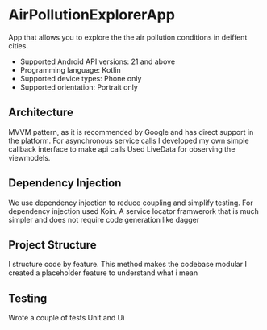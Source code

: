 # AirPollutionExplorerApp
App that allows you to explore the the air pollution conditions in deiffent cities.

- Supported Android API versions: 21 and above
- Programming language: Kotlin
- Supported device types: Phone only
- Supported orientation: Portrait only

## Architecture
MVVM pattern, as it is recommended by Google and has direct support in the platform.
For asynchronous service calls I developed my own simple callback interface to make api calls
Used LiveData for observing the viewmodels.

## Dependency Injection
We use dependency injection to reduce coupling and simplify testing.
For dependency injection used Koin. A service locator framwerork that is much simpler and does not require code generation like dagger

## Project Structure
I structure code by feature. This method makes the codebase modular
I created a placeholder feature to understand what i mean

## Testing
Wrote a couple of tests Unit and Ui



